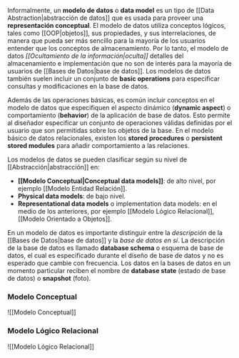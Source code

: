Informalmente, un **modelo de datos** o **data model** es un tipo de  [[Data Abstraction|abstracción de datos]] que es usada para proveer una **representación conceptual**. El modelo de datos utiliza conceptos lógicos, tales como [[OOP|objetos]], sus propiedades, y sus interrelaciones, de manera que pueda ser más sencillo para la mayoría de los usuarios entender que los conceptos de almacenamiento. Por lo tanto, el modelo de datos *[[Ocultamiento de la información|oculta]]* detalles del almacenamiento e implementación que no son de interés para la mayoría de usuarios de [[Bases de Datos|base de datos]]. Los modelos de datos también suelen incluir un conjunto de **basic operations** para especificar consultas y modificaciones en la base de datos.

Además de las operaciones básicas, es común incluir conceptos en el modelo de datos que especifiquen el aspecto dinámico (**dynamic aspect**) o comportamiento (**behavior**) de la aplicación de base de datos. Esto permite al diseñador especificar un conjunto de operaciones válidas definidas por el usuario que son permitidas sobre los objetos de la base. En el modelo básico de datos relacionales, existen los **stored procedures** o **persistent stored modules** para añadir comportamiento a las relaciones.

Los modelos de datos se pueden clasificar según su nivel de [[Abstracción|abstracción]] en:
* **[[Modelo Conceptual|Conceptual data models]]**: de alto nivel, por ejemplo [[Modelo Entidad Relación]].
* **Physical data models**: de bajo nivel.
* **Representational data models** o implementation data models: en el medio de los anteriores, por ejemplo [[Modelo Lógico Relacional]], [[Modelo Orientado a Objetos]].

En un modelo de datos es importante distinguir entre la *descripción* de la [[Bases de Datos|base de datos]] y la *base de datos en sí*. La descripción de la base de datos es llamado **database schema** o esquema de base de datos, el cual es especificado durante el diseño de base de datos y no es esperado que cambie con frecuencia. Los datos en la bases de datos en un momento particular reciben el nombre de **database state** (estado de base de datos) o **snapshot** (foto).

### Modelo Conceptual
![[Modelo Conceptual]]

### Modelo Lógico Relacional
![[Modelo Lógico Relacional]]